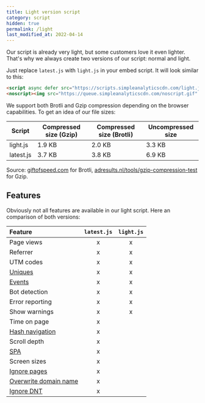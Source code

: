 ```yaml
---
title: Light version script
category: script
hidden: true
permalink: /light
last_modified_at: 2022-04-14
---
```


Our script is already very light, but some customers love it even lighter. That's why we always create two versions of our script: normal and light.

Just replace `latest.js` with `light.js` in your embed script. It will look similar to this:

<!-- prettier-ignore -->
```html
<script async defer src="https://scripts.simpleanalyticscdn.com/light.js"></script>
<noscript><img src="https://queue.simpleanalyticscdn.com/noscript.gif" alt="" referrerpolicy="no-referrer-when-downgrade" /></noscript>
```

We support both Brotli and Gzip compression depending on the browser capabilities. To get an idea of our file sizes:

| Script    | Compressed size (Gzip) | Compressed size (Brotli) | Uncompressed size |
| --------- | ---------------------- | ------------------------ | ----------------- |
| light.js  | 1.9 KB                 | 2.0 KB                   | 3.3 KB            |
| latest.js | 3.7 KB                 | 3.8 KB                   | 6.9 KB            |

Source: [giftofspeed.com](https://www.giftofspeed.com/gzip-test/) for Brotli, [adresults.nl/tools/gzip-compression-test](https://adresults.nl/tools/gzip-compression-test) for Gzip.

## Features

Obviously not all features are available in our light script. Here an comparison of both versions:

| Feature                                         | `latest.js` |   `light.js`    |
| :---------------------------------------------- | :---------: | :-------------: |
| Page views                                      |      x      |        x        |
| Referrer                                        |      x      |        x        |
| UTM codes                                       |      x      |        x        |
| [Uniques](/uniques)                             |      x      |        x        |
| [Events](/events)                               |      x      |        x        |
| Bot detection                                   |      x      |        x        |
| Error reporting                                 |      x      |        x        |
| Show warnings                                   |      x      |        x        |
| Time on page                                    |      x      |                 |
| [Hash navigation](/hash-mode)                   |      x      |                 |
| Scroll depth                                    |      x      |                 |
| [SPA](/trigger-custom-page-views)               |      x      |                 |
| Screen sizes                                    |      x      |                 |
| [Ignore pages](/ignore-pages)                   |      x      |                 |
| [Overwrite domain name](/overwrite-domain-name) |      x      |                 |
| [Ignore DNT](/dnt)                              |      x      |                 |
